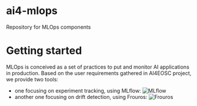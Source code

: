 # ai4-mlops
Repository for MLOps components

# Getting started
MLOps is conceived as a set of practices to put and monitor AI applications in production.
Based on the user requirements gathered in AI4EOSC project, we provide two tools: 
 - one focusing on experiment tracking, using MLflow: ![MLflow](https://github.com/ai4os/ai4-mlflow/tree/main)
 - another one focusing on drift detection, using Frouros: ![Frouros](https://github.com/IFCA-Advanced-Computing/frouros/tree/main)

